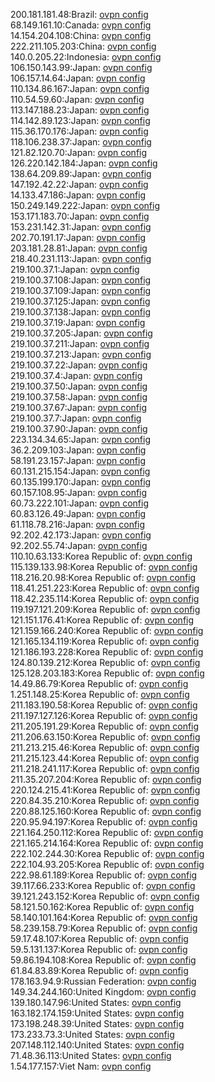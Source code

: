 200.181.181.48:Brazil: [ovpn config](vpn/200_181_181_48.ovpn)  
68.149.161.10:Canada: [ovpn config](vpn/68_149_161_10.ovpn)  
14.154.204.108:China: [ovpn config](vpn/14_154_204_108.ovpn)  
222.211.105.203:China: [ovpn config](vpn/222_211_105_203.ovpn)  
140.0.205.22:Indonesia: [ovpn config](vpn/140_0_205_22.ovpn)  
106.150.143.99:Japan: [ovpn config](vpn/106_150_143_99.ovpn)  
106.157.14.64:Japan: [ovpn config](vpn/106_157_14_64.ovpn)  
110.134.86.167:Japan: [ovpn config](vpn/110_134_86_167.ovpn)  
110.54.59.60:Japan: [ovpn config](vpn/110_54_59_60.ovpn)  
113.147.188.23:Japan: [ovpn config](vpn/113_147_188_23.ovpn)  
114.142.89.123:Japan: [ovpn config](vpn/114_142_89_123.ovpn)  
115.36.170.176:Japan: [ovpn config](vpn/115_36_170_176.ovpn)  
118.106.238.37:Japan: [ovpn config](vpn/118_106_238_37.ovpn)  
121.82.120.70:Japan: [ovpn config](vpn/121_82_120_70.ovpn)  
126.220.142.184:Japan: [ovpn config](vpn/126_220_142_184.ovpn)  
138.64.209.89:Japan: [ovpn config](vpn/138_64_209_89.ovpn)  
147.192.42.22:Japan: [ovpn config](vpn/147_192_42_22.ovpn)  
14.133.47.186:Japan: [ovpn config](vpn/14_133_47_186.ovpn)  
150.249.149.222:Japan: [ovpn config](vpn/150_249_149_222.ovpn)  
153.171.183.70:Japan: [ovpn config](vpn/153_171_183_70.ovpn)  
153.231.142.31:Japan: [ovpn config](vpn/153_231_142_31.ovpn)  
202.70.191.17:Japan: [ovpn config](vpn/202_70_191_17.ovpn)  
203.181.28.81:Japan: [ovpn config](vpn/203_181_28_81.ovpn)  
218.40.231.113:Japan: [ovpn config](vpn/218_40_231_113.ovpn)  
219.100.37.1:Japan: [ovpn config](vpn/219_100_37_1.ovpn)  
219.100.37.108:Japan: [ovpn config](vpn/219_100_37_108.ovpn)  
219.100.37.109:Japan: [ovpn config](vpn/219_100_37_109.ovpn)  
219.100.37.125:Japan: [ovpn config](vpn/219_100_37_125.ovpn)  
219.100.37.138:Japan: [ovpn config](vpn/219_100_37_138.ovpn)  
219.100.37.19:Japan: [ovpn config](vpn/219_100_37_19.ovpn)  
219.100.37.205:Japan: [ovpn config](vpn/219_100_37_205.ovpn)  
219.100.37.211:Japan: [ovpn config](vpn/219_100_37_211.ovpn)  
219.100.37.213:Japan: [ovpn config](vpn/219_100_37_213.ovpn)  
219.100.37.22:Japan: [ovpn config](vpn/219_100_37_22.ovpn)  
219.100.37.4:Japan: [ovpn config](vpn/219_100_37_4.ovpn)  
219.100.37.50:Japan: [ovpn config](vpn/219_100_37_50.ovpn)  
219.100.37.58:Japan: [ovpn config](vpn/219_100_37_58.ovpn)  
219.100.37.67:Japan: [ovpn config](vpn/219_100_37_67.ovpn)  
219.100.37.7:Japan: [ovpn config](vpn/219_100_37_7.ovpn)  
219.100.37.90:Japan: [ovpn config](vpn/219_100_37_90.ovpn)  
223.134.34.65:Japan: [ovpn config](vpn/223_134_34_65.ovpn)  
36.2.209.103:Japan: [ovpn config](vpn/36_2_209_103.ovpn)  
58.191.23.157:Japan: [ovpn config](vpn/58_191_23_157.ovpn)  
60.131.215.154:Japan: [ovpn config](vpn/60_131_215_154.ovpn)  
60.135.199.170:Japan: [ovpn config](vpn/60_135_199_170.ovpn)  
60.157.108.95:Japan: [ovpn config](vpn/60_157_108_95.ovpn)  
60.73.222.101:Japan: [ovpn config](vpn/60_73_222_101.ovpn)  
60.83.126.49:Japan: [ovpn config](vpn/60_83_126_49.ovpn)  
61.118.78.216:Japan: [ovpn config](vpn/61_118_78_216.ovpn)  
92.202.42.173:Japan: [ovpn config](vpn/92_202_42_173.ovpn)  
92.202.55.74:Japan: [ovpn config](vpn/92_202_55_74.ovpn)  
110.10.63.133:Korea Republic of: [ovpn config](vpn/110_10_63_133.ovpn)  
115.139.133.98:Korea Republic of: [ovpn config](vpn/115_139_133_98.ovpn)  
118.216.20.98:Korea Republic of: [ovpn config](vpn/118_216_20_98.ovpn)  
118.41.251.223:Korea Republic of: [ovpn config](vpn/118_41_251_223.ovpn)  
118.42.235.114:Korea Republic of: [ovpn config](vpn/118_42_235_114.ovpn)  
119.197.121.209:Korea Republic of: [ovpn config](vpn/119_197_121_209.ovpn)  
121.151.176.41:Korea Republic of: [ovpn config](vpn/121_151_176_41.ovpn)  
121.159.166.240:Korea Republic of: [ovpn config](vpn/121_159_166_240.ovpn)  
121.165.134.119:Korea Republic of: [ovpn config](vpn/121_165_134_119.ovpn)  
121.186.193.228:Korea Republic of: [ovpn config](vpn/121_186_193_228.ovpn)  
124.80.139.212:Korea Republic of: [ovpn config](vpn/124_80_139_212.ovpn)  
125.128.203.183:Korea Republic of: [ovpn config](vpn/125_128_203_183.ovpn)  
14.49.86.79:Korea Republic of: [ovpn config](vpn/14_49_86_79.ovpn)  
1.251.148.25:Korea Republic of: [ovpn config](vpn/1_251_148_25.ovpn)  
211.183.190.58:Korea Republic of: [ovpn config](vpn/211_183_190_58.ovpn)  
211.197.127.126:Korea Republic of: [ovpn config](vpn/211_197_127_126.ovpn)  
211.205.191.29:Korea Republic of: [ovpn config](vpn/211_205_191_29.ovpn)  
211.206.63.150:Korea Republic of: [ovpn config](vpn/211_206_63_150.ovpn)  
211.213.215.46:Korea Republic of: [ovpn config](vpn/211_213_215_46.ovpn)  
211.215.123.44:Korea Republic of: [ovpn config](vpn/211_215_123_44.ovpn)  
211.218.241.117:Korea Republic of: [ovpn config](vpn/211_218_241_117.ovpn)  
211.35.207.204:Korea Republic of: [ovpn config](vpn/211_35_207_204.ovpn)  
220.124.215.41:Korea Republic of: [ovpn config](vpn/220_124_215_41.ovpn)  
220.84.35.210:Korea Republic of: [ovpn config](vpn/220_84_35_210.ovpn)  
220.88.125.160:Korea Republic of: [ovpn config](vpn/220_88_125_160.ovpn)  
220.95.94.197:Korea Republic of: [ovpn config](vpn/220_95_94_197.ovpn)  
221.164.250.112:Korea Republic of: [ovpn config](vpn/221_164_250_112.ovpn)  
221.165.214.164:Korea Republic of: [ovpn config](vpn/221_165_214_164.ovpn)  
222.102.244.30:Korea Republic of: [ovpn config](vpn/222_102_244_30.ovpn)  
222.104.93.205:Korea Republic of: [ovpn config](vpn/222_104_93_205.ovpn)  
222.98.61.189:Korea Republic of: [ovpn config](vpn/222_98_61_189.ovpn)  
39.117.66.233:Korea Republic of: [ovpn config](vpn/39_117_66_233.ovpn)  
39.121.243.152:Korea Republic of: [ovpn config](vpn/39_121_243_152.ovpn)  
58.121.50.162:Korea Republic of: [ovpn config](vpn/58_121_50_162.ovpn)  
58.140.101.164:Korea Republic of: [ovpn config](vpn/58_140_101_164.ovpn)  
58.239.158.79:Korea Republic of: [ovpn config](vpn/58_239_158_79.ovpn)  
59.17.48.107:Korea Republic of: [ovpn config](vpn/59_17_48_107.ovpn)  
59.5.131.137:Korea Republic of: [ovpn config](vpn/59_5_131_137.ovpn)  
59.86.194.108:Korea Republic of: [ovpn config](vpn/59_86_194_108.ovpn)  
61.84.83.89:Korea Republic of: [ovpn config](vpn/61_84_83_89.ovpn)  
178.163.94.9:Russian Federation: [ovpn config](vpn/178_163_94_9.ovpn)  
149.34.244.160:United Kingdom: [ovpn config](vpn/149_34_244_160.ovpn)  
139.180.147.96:United States: [ovpn config](vpn/139_180_147_96.ovpn)  
163.182.174.159:United States: [ovpn config](vpn/163_182_174_159.ovpn)  
173.198.248.39:United States: [ovpn config](vpn/173_198_248_39.ovpn)  
173.233.73.3:United States: [ovpn config](vpn/173_233_73_3.ovpn)  
207.148.112.140:United States: [ovpn config](vpn/207_148_112_140.ovpn)  
71.48.36.113:United States: [ovpn config](vpn/71_48_36_113.ovpn)  
1.54.177.157:Viet Nam: [ovpn config](vpn/1_54_177_157.ovpn)  
